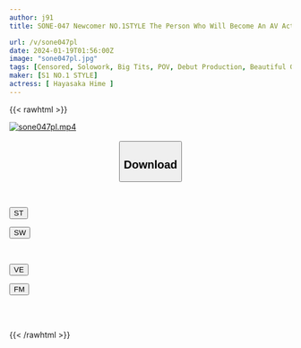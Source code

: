 ```yaml
---
author: j91
title: SONE-047 Newcomer NO.1STYLE The Person Who Will Become An AV Actress In ○○ Days (@o._.ohime) Hime Hayasaka AV Debut

url: /v/sone047pl
date: 2024-01-19T01:56:00Z
image: "sone047pl.jpg"
tags: [Censored, Solowork, Big Tits, POV, Debut Production, Beautiful Girl, Documentary	]
maker: [S1 NO.1 STYLE]
actress: [ Hayasaka Hime ]
---
```



{{< rawhtml >}}

<div class="video" data-videoid="ybpqMrDdRDf14ov">
    <a href="javascript:;">
        <img src="/v/sone047pl/sone047pl.jpg" width="WIDTH" height="HEIGHT" alt="sone047pl.mp4" loading="lazy">
    </a>
</div>

<script type="text/javascript" src="https://j91.asia/asset/on-demand-st.js"></script>

<br>
  <link rel="stylesheet" href="https://j91.asia/asset/bs5.css">
  
  <center>
  <button class="btn btn-primary" type="button" data-bs-toggle="collapse" data-bs-target=".multi-collapse" aria-expanded="false" aria-controls="multiCollapseExample1 multiCollapseExample2"><h2>Download</h2></button></center>
</p>
<div class="row">
  <div class="col">
    <div class="collapse multi-collapse" id="multiCollapseExample1">
      <div class="card card-body">
	      	      <br>
<div class="buttons">  
<p><a href="https://streamtape.to/v/ybpqMrDdRDf14ov" target="_blank"><button class="btn-hover color-3"><i class="fa fa-download"></i> ST</button></a></p>
<p><a href="https://flaswish.com/c4r5g19awl5y" target="_blank"><button class="btn-hover color-2"><i class="fa fa-download"></i> SW</button></a></p></div>
    </div>
  </div>
</div>
  <div class="col">
    <div class="collapse multi-collapse" id="multiCollapseExample2">
      <div class="card card-body">
	      <br>
<div class="buttons">
<p><a href="javascript:;" target="_blank"><button class="btn-hover color-9"><i class="fa fa-download"></i> VE</button></a></p>
<p><a href="javascript:;" target="_blank"><button class="btn-hover color-8"><i class="fa fa-download"></i> FM</button></a></p></div>
<br><br>
      </div>
    </div>
  </div>
</div>

{{< /rawhtml >}}